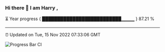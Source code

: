 ### Hi there 👋 I am Harry , 

⏳ Year progress { ██████████████████████████▁▁▁▁ } 87.21 %

---

⏰ Updated on Tue, 15 Nov 2022 07:33:06 GMT

![Progress Bar CI](https://github.com/duykhang68/duykhang68/workflows/Progress%20Bar%20CI/badge.svg)

